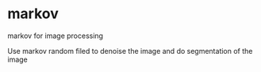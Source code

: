 # markov
markov for image processing

Use markov random filed to denoise the image
and do segmentation of the image

